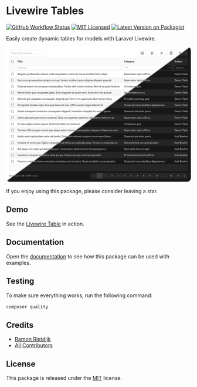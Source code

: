 # Livewire Tables

[![GitHub Workflow Status](https://img.shields.io/github/actions/workflow/status/ramonrietdijk/livewire-tables/tests.yml?label=tests)](https://github.com/ramonrietdijk/livewire-tables/actions/workflows/tests.yml)
[![MIT Licensed](https://img.shields.io/badge/license-MIT-brightgreen.svg)](LICENSE.md)
[![Latest Version on Packagist](https://img.shields.io/packagist/v/ramonrietdijk/livewire-tables.svg)](https://packagist.org/packages/ramonrietdijk/livewire-tables)

Easily create dynamic tables for models with Laravel Livewire.

![Livewire Table](./art/table.webp)

If you enjoy using this package, please consider leaving a star.

## Demo

See the [Livewire Table](https://livewire-tables.ramonrietdijk.nl) in action.

## Documentation

Open the [documentation](https://ramonrietdijk.github.io/livewire-tables) to see how this package can be used with
examples.

## Testing

To make sure everything works, run the following command:

```sh
composer quality
```

## Credits

- [Ramon Rietdijk](https://github.com/ramonrietdijk)
- [All Contributors](../../contributors)

## License

This package is released under the [MIT](LICENSE.md) license.
